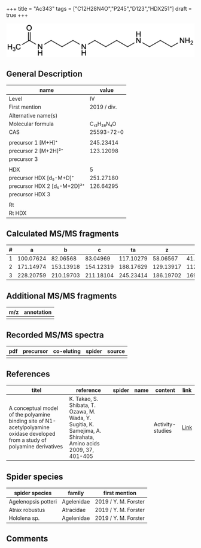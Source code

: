 +++
title = "Ac343"
tags = ["C12H28N4O","P245","D123","HDX251"]
draft = true
+++

![](/img/Ac343.png)

## General Description

| name                        | value       |
|-----------------------------|-------------|
| Level                       | IV          |
| First mention               | 2019 / div. |
| Alternative name(s)         |             |
| Molecular formula           | C₁₂H₂₈N₄O   |
| CAS                         | 25593-72-0  |
|                             |             |
| precursor 1 [M+H]⁺          | 245.23414   |
| precursor 2 [M+2H]²⁺        | 123.12098   |
| precursor 3                 |             |
|                             |             |
| HDX                         | 5           |
| precursor HDX   [d₅-M+D]⁺   | 251.27180   |
| precursor HDX 2 [d₅-M+2D]²⁺ | 126.64295   |
| precursor HDX 3             |             |
|                             |             |
| Rt                          |             |
| Rt HDX                      |             |

## Calculated MS/MS fragments

| # | a         | b         | c         | ta        | z         | y         | tz        |
|---|-----------|-----------|-----------|-----------|-----------|-----------|-----------|
| 1 | 100.07624 | 82.06568  | 83.04969  | 117.10279 | 58.06567  | 41.03912  | 75.09222  |
| 2 | 171.14974 | 153.13918 | 154.12319 | 188.17629 | 129.13917 | 112.11262 | 146.16572 |
| 3 | 228.20759 | 210.19703 | 211.18104 | 245.23414 | 186.19702 | 169.17047 | 203.22357 |

## Additional MS/MS fragments

| m/z | annotation |
|-----|------------|
|     |            |

## Recorded MS/MS spectra

| pdf | precursor | co-eluting | spider | source |
|-----|-----------|------------|--------|--------|
|     |           |            |        |        |

## References

| titel  | reference | spider | name | content | link |
|--------|-----------|--------|------|---------|------|
| A conceptual model of the polyamine binding site of N1-acetylpolyamine oxidase developed from a study of polyamine derivatives        | K. Takao, S. Shibata, T. Ozawa, M. Wada, Y. Sugitia, K. Samejima, A. Shirahata, Amino acids 2009, 37, 401-405                         |        |                             | Activity-studies            | [Link](https://link.springer.com/article/10.1007/s00726-008-0168-9) |

## Spider species

| spider species      | family     | first mention        |
|---------------------|------------|----------------------|
| Agelenopsis potteri | Agelenidae | 2019 / Y. M. Forster |
| Atrax robustus      | Atracidae  | 2019 / Y. M. Forster |
| Hololena sp.        | Agelenidae | 2019 / Y. M. Forster |

## Comments